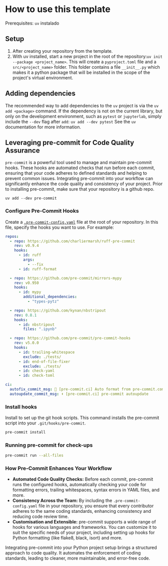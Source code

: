 # How to use this template

Prerequisites: `uv` instalado

## Setup
1. After creating your repository from the template.
2. With uv installed, start a new project in the root of the repository:`uv init --package <project_name>`. This will create a `pyproject.toml` file and a `src/<project_name>` folder. This folder contains a file `__init__.py` which makes it a python package that will be installed in the scope of the project's virtual environment.

## Adding dependencies
The recommended way to add dependencies to the `uv` project is via the `uv add <package>` command. If the dependency is not on the current library, but only on the development environment, such as `pytest` or `jupyterlab`, simply include the `--dev` flag after `add`: `uv add --dev pytest`
See the `uv` documentation for more information.

## Leveraging pre-commit for Code Quality Assurance
`pre-commit` is a powerful tool used to manage and maintain pre-commit hooks. These hooks are automated checks that run before each commit, ensuring that your code adheres to defined standards and helping to prevent common issues. Integrating pre-commit into your workflow can significantly enhance the code quality and consistency of your project. Prior to installing pre-commit, make sure that your repository is a github repo.

`uv add --dev pre-commit`

### Configure Pre-Commit Hooks

Create a [`.pre-commit-config.yaml`](../.pre-commit-config.yaml) file at the root of your repository. In this file,
specify the hooks you want to use. For example:

```yaml
repos:
  - repo: https://github.com/charliermarsh/ruff-pre-commit
    rev: v0.9.4
    hooks:
      - id: ruff
        args:
          - --fix
      - id: ruff-format

  - repo: https://github.com/pre-commit/mirrors-mypy
    rev: v0.950
    hooks:
      - id: mypy
        additional_dependencies:
          - "types-pytz"

  - repo: https://github.com/kynan/nbstripout
    rev: 0.8.1
    hooks:
      - id: nbstripout
        files: ".ipynb"

  - repo: https://github.com/pre-commit/pre-commit-hooks
    rev: v5.0.0
    hooks:
      - id: trailing-whitespace
        exclude: ./tests/
      - id: end-of-file-fixer
        exclude: ./tests/
      - id: check-yaml
      - id: check-toml

ci:
  autofix_commit_msg: 🎨 [pre-commit.ci] Auto format from pre-commit.com hooks
  autoupdate_commit_msg: ⬆ [pre-commit.ci] pre-commit autoupdate
```

### Install hooks

Install to set up the git hook scripts. This command installs the pre-commit script into your `.git/hooks/pre-commit`.

```bash
pre-commit install
```

### Running pre-commit for check-ups

```bash
pre-commit run --all-files
```


### How Pre-Commit Enhances Your Workflow

- **Automated Code Quality Checks:** Before each commit, pre-commit runs the configured hooks, automatically checking your code for formatting errors, trailing whitespaces, syntax errors in YAML files, and more.
- **Consistency Across the Team:** By including the `.pre-commit-config.yaml` file in your repository, you ensure that every contributor adheres to the same coding standards, enhancing consistency and reducing code review time.
- **Customisation and Extensible:** pre-commit supports a wide range of hooks for various languages and frameworks. You can customize it to suit the specific needs of your project, including setting up hooks for Python formatting (like flake8, black, isort) and more.

Integrating pre-commit into your Python project setup brings a structured approach to code quality.
It automates the enforcement of coding standards, leading to cleaner, more maintainable, and error-free code.